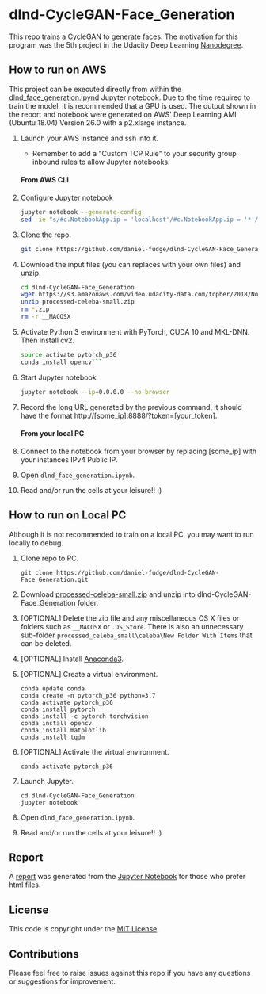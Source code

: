 # dlnd-CycleGAN-Face_Generation
This repo trains a CycleGAN to generate faces.  The motivation for this program was the 5th project in the Udacity Deep 
Learning [Nanodegree](https://www.udacity.com/course/deep-learning-nanodegree--nd101). 

## How to run on AWS
This project can be executed directly from within the [dlnd_face_generation.ipynd](dlnd_face_generation.ipynb) Jupyter 
notebook.  Due to the time required to train the model, it is recommended that a GPU is used.  The output shown in the 
report and notebook were generated on AWS' Deep Learning AMI (Ubuntu 18.04) Version 26.0 with a p2.xlarge instance.

1. Launch your AWS instance and ssh into it.
   - Remember to add a "Custom TCP Rule" to your security group inbound rules to allow Jupyter notebooks.
   
   #### From AWS CLI
1. Configure Jupyter notebook  
   ```bash
   jupyter notebook --generate-config
   sed -ie "s/#c.NotebookApp.ip = 'localhost'/#c.NotebookApp.ip = '*'/g" ~/.jupyter/jupyter_notebook_config.py
   ```

1. Clone the repo.
   ```bash 
   git clone https://github.com/daniel-fudge/dlnd-CycleGAN-Face_Generation.git```

1. Download the input files (you can replaces with your own files) and unzip.
   ```bash
   cd dlnd-CycleGAN-Face_Generation
   wget https://s3.amazonaws.com/video.udacity-data.com/topher/2018/November/5be7eb6f_processed-celeba-small/processed-celeba-small.zip
   unzip processed-celeba-small.zip
   rm *.zip
   rm -r __MACOSX
   ```

1. Activate Python 3 environment with PyTorch, CUDA 10 and MKL-DNN.  Then install cv2.
   ```bash 
   source activate pytorch_p36
   conda install opencv```

1. Start Jupyter notebook
   ```bash   
   jupyter notebook --ip=0.0.0.0 --no-browser
   ``` 

1. Record the long URL generated by the previous command, it should have the format 
http://[some_ip]:8888/?token=[your_token].
   
   #### From your local PC
1. Connect to the notebook from your browser by replacing [some_ip] with your instances IPv4 Public IP.

1. Open `dlnd_face_generation.ipynb`.

1. Read and/or run the cells at your leisure!!  :)   

## How to run on Local PC   
Although it is not recommended to train on a local PC, you may want to run locally to debug.  

1. Clone repo to PC.
   ```shell script
   git clone https://github.com/daniel-fudge/dlnd-CycleGAN-Face_Generation.git
   ```

1. Download [processed-celeba-small.zip](https://s3.amazonaws.com/video.udacity-data.com/topher/2018/November/5be7eb6f_processed-celeba-small/processed-celeba-small.zip) 
and unzip into dlnd-CycleGAN-Face_Generation folder.

1. [OPTIONAL] Delete the zip file and any miscellaneous OS X files or folders such as `__MACOSX` or `.DS_Store`.
There is also an unnecessary sub-folder `processed_celeba_small\celeba\New Folder With Items` that can be deleted.  

1. [OPTIONAL] Install [Anaconda3](https://www.anaconda.com/distribution/).

1. [OPTIONAL] Create a virtual environment.
   ```shell script
   conda update conda
   conda create -n pytorch_p36 python=3.7 
   conda activate pytorch_p36
   conda install pytorch
   conda install -c pytorch torchvision
   conda install opencv
   conda install matplotlib
   conda install tqdm
   ```
   
1. [OPTIONAL] Activate the virtual environment.
   ```shell script
   conda activate pytorch_p36
   ```

1. Launch Jupyter.
   ```shell script
   cd dlnd-CycleGAN-Face_Generation
   jupyter notebook
   ```

1. Open `dlnd_face_generation.ipynb`.

1. Read and/or run the cells at your leisure!!  :)
 
## Report
A [report](report.html) was generated from the [Jupyter Notebook](dlnd_face_generation.ipynb) for those who prefer html 
files.

## License
This code is copyright under the [MIT License](LICENSE).

## Contributions
Please feel free to raise issues against this repo if you have any questions or suggestions for improvement.